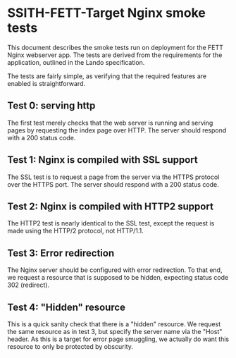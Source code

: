 # SSITH-FETT-Target Nginx smoke tests

This document describes the smoke tests run on deployment for the FETT Nginx
webserver app. The tests are derived from the requirements for the application,
outlined in the Lando specification. 

The tests are fairly simple, as verifying that the required features are enabled
is straightforward.

## Test 0: serving http

The first test merely checks that the web server is running and serving pages by
requesting the index page over HTTP. The server should respond with a 200
status code.

## Test 1: Nginx is compiled with SSL support

The SSL test is to request a page from the server via the HTTPS protocol over
the HTTPS port. The server should respond with a 200 status code.

## Test 2: Nginx is compiled with HTTP2 support

The HTTP2 test is nearly identical to the SSL test, except the request is made
using the HTTP/2 protocol, not HTTP/1.1.

## Test 3: Error redirection

The Nginx server should be configured with error redirection. To that end, we
request a resource that is supposed to be hidden, expecting status code 302
(redirect).

## Test 4: "Hidden" resource

This is a quick sanity check that there is a "hidden" resource. We request the
same resource as in test 3, but specify the server name via the "Host" header.
As this is a target for error page smuggling, we actually do want this resource
to only be protected by obscurity.
